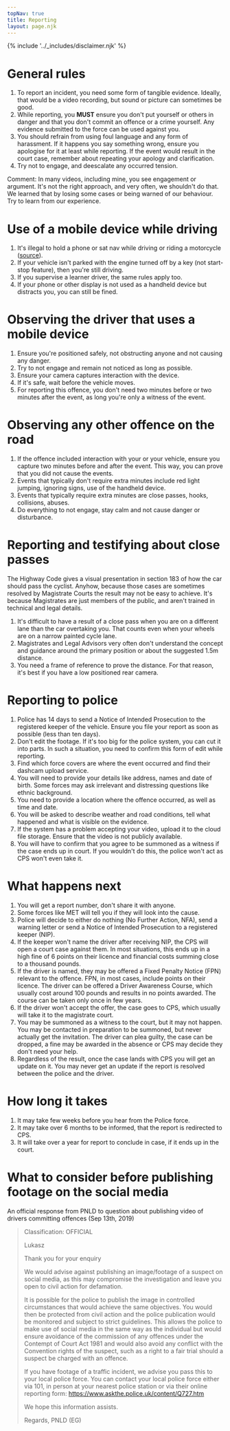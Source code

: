 ```yaml
---
topNav: true
title: Reporting
layout: page.njk
---
```


{% include '../_includes/disclaimer.njk' %}        


# General rules

 1. To report an incident, you need some form of tangible evidence. Ideally, that would be a video recording, but sound or picture can sometimes be good.
 1. While reporting, you **MUST** ensure you don't put yourself or others in danger and that you don't commit an offence or a crime yourself. Any evidence submitted to the force can be used against you.
 1. You should refrain from using foul language and any form of harassment. If it happens you say something wrong, ensure you apologise for it at least while reporting. If the event would result in the court case, remember about repeating your apology and clarification.
 1. Try not to engage, and deescalate any occurred tension.

<div class="text-xs text-gray-600 ml-4 mt-2 bg-gray-300 p-2 leading-4 italic">Comment: In many videos, including mine, you see engagement or argument. It's not the right approach, and very often, we shouldn't do that. We learned that by losing some cases or being warned of our behaviour. Try to learn from our experience.</div>

# Use of a mobile device while driving

 1. It's illegal to hold a phone or sat nav while driving or riding a motorcycle ([source](https://www.gov.uk/using-mobile-phones-when-driving-the-law)).
 1. If your vehicle isn't parked with the engine turned off by a key (not start-stop feature), then you're still driving.
 1. If you supervise a learner driver, the same rules apply too.
 1. If your phone or other display is not used as a handheld device but distracts you, you can still be fined.

# Observing the driver that uses a mobile device

 1. Ensure you're positioned safely, not obstructing anyone and not causing any danger.
 1. Try to not engage and remain not noticed as long as possible.
 1. Ensure your camera captures interaction with the device.
 1. If it's safe, wait before the vehicle moves.
 1. For reporting this offence, you don't need two minutes before or two minutes after the event, as long you're only a witness of the event.

 # Observing any other offence on the road

 1. If the offence included interaction with your or your vehicle, ensure you capture two minutes before and after the event. This way, you can prove that you did not cause the events.
 1. Events that typically don't require extra minutes include red light jumping, ignoring signs, use of the handheld device.
 1. Events that typically require extra minutes are close passes, hooks, collisions, abuses.
 1. Do everything to not engage, stay calm and not cause danger or disturbance.

 # Reporting and testifying about close passes

The Highway Code gives a visual presentation in section 183 of how the car should pass the cyclist. Anyhow, because those cases are sometimes resolved by Magistrate Courts the result may not be easy to achieve. It's because Magistrates are just members of the public, and aren't trained in technical and legal details.

 1. It's difficult to have a result of a close pass when you are on a different lane than the car overtaking you. That counts even when your wheels are on a narrow painted cycle lane.
 1. Magistrates and Legal Advisors very often don't understand the concept and guidance around the primary position or about the suggested 1.5m distance.
 1. You need a frame of reference to prove the distance. For that reason, it's best if you have a low positioned rear camera.

 # Reporting to police

 1. Police has 14 days to send a Notice of Intended Prosecution to the registered keeper of the vehicle. Ensure you file your report as soon as possible (less than ten days).
 1. Don't edit the footage. If it's too big for the police system, you can cut it into parts. In such a situation, you need to confirm this form of edit while reporting.
 1. Find which force covers are where the event occurred and find their dashcam upload service.
 1. You will need to provide your details like address, names and date of birth. Some forces may ask irrelevant and distressing questions like ethnic background.
 1. You need to provide a location where the offence occurred, as well as time and date.
 1. You will be asked to describe weather and road conditions, tell what happened and what is visible on the evidence.
 1. If the system has a problem accepting your video, upload it to the cloud file storage. Ensure that the video is not publicly available.
 1. You will have to confirm that you agree to be summoned as a witness if the case ends up in court. If you wouldn't do this, the police won't act as CPS won't even take it.


#  What happens next

 1. You will get a report number, don't share it with anyone.
 1. Some forces like MET will tell you if they will look into the cause.
 1. Police will decide to either do nothing (No Further Action, NFA), send a warning letter or send a Notice of Intended Prosecution to a registered keeper (NIP).
 1. If the keeper won't name the driver after receiving NIP, the CPS will open a court case against them. In most situations, this ends up in a high fine of 6 points on their licence and financial costs summing close to a thousand pounds.
 1. If the driver is named, they may be offered a Fixed Penalty Notice (FPN) relevant to the offence. FPN, in most cases, include points on their licence. The driver can be offered a Driver Awareness Course, which usually cost around 100 pounds and results in no points awarded. The course can be taken only once in few years.
 1. If the driver won't accept the offer, the case goes to CPS, which usually will take it to the magistrate court.
 1. You may be summoned as a witness to the court, but it may not happen. You may be contacted in preparation to be summoned, but never actually get the invitation. The driver can plea guilty, the case can be dropped, a fine may be awarded in the absence or CPS may decide they don't need your help.
 1. Regardless of the result, once the case lands with CPS you will get an update on it. You may never get an update if the report is resolved between the police and the driver.

 # How long it takes

 1. It may take few weeks before you hear from the Police force.
 1. It may take over 6 months to be informed, that the report is redirected to CPS.
 1. It will take over a year for report to conclude in case, if it ends up in the court.

 # What to consider before publishing footage on the social media
An official response from PNLD to question about publishing video of drivers committing offences (Sep 13th, 2019)

> Classification: OFFICIAL
> 
> Lukasz
> 
> Thank you for your enquiry
> 
> We would advise against publishing an image/footage of a suspect on social media, as this may compromise the investigation and leave you open to civil action for defamation.
> 
> It is possible for the police to publish the image in controlled circumstances that would achieve the same objectives. You would then be protected from civil action and the police publication would be monitored and subject to strict guidelines. This allows the police to make use of social media in the same way as the individual but would ensure avoidance of the commission of any offences under the Contempt of Court Act 1981 and would also avoid any conflict with the Convention rights of the suspect, such as a right to a fair trial should a suspect be charged with an offence.
> 
> If you have footage of a traffic incident, we advise you pass this to your local police force. You can contact your local police force either via 101, in person at your nearest police station or via their online reporting form: https://www.askthe.police.uk/content/Q727.htm
> 
> We hope this information assists.
> 
> Regards,
> PNLD
> (EG)
